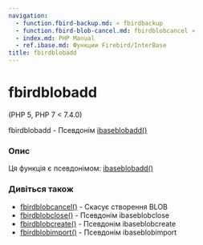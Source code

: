 ```yaml
---
navigation:
  - function.fbird-backup.md: « fbirdbackup
  - function.fbird-blob-cancel.md: fbirdblobcancel »
  - index.md: PHP Manual
  - ref.ibase.md: Функции Firebird/InterBase
title: fbirdblobadd
---
```

# fbirdblobadd

(PHP 5, PHP 7 < 7.4.0)

fbirdblobadd - Псевдонім [ibaseblobadd()](function.ibase-blob-add.md)

### Опис

Ця функція є псевдонімом: [ibaseblobadd()](function.ibase-blob-add.md)

### Дивіться також

-   [fbirdblobcancel()](function.fbird-blob-cancel.md) - Скасує створення BLOB
-   [fbirdblobclose()](function.fbird-blob-close.md) - Псевдонім ibaseblobclose
-   [fbirdblobcreate()](function.fbird-blob-create.md) - Псевдонім ibaseblobcreate
-   [fbirdblobimport()](function.fbird-blob-import.md) - Псевдонім ibaseblobimport

